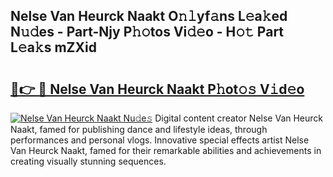 ## Nelse Van Heurck Naakt O𝚗𝚕yf𝚊ns L𝚎a𝚔ed N𝚞𝚍es - Part-Njy P𝚑𝚘tos Vi𝚍𝚎o - H𝚘𝚝 Part L𝚎a𝚔s mZXid

# <h2><a href="http://kf05jv.oniu.top/?m=Nelse+Van+Heurck+Naakt">🔗👉 🔴 Nelse Van Heurck Naakt P𝚑ot𝚘𝚜 V𝚒d𝚎o</a></h2>

[![Nelse Van Heurck Naakt Nu𝚍e𝚜](https://i.imgur.com/0qMVB7G.gif)](http://kf05jv.oniu.top/?m=Nelse+Van+Heurck+Naakt)
Digital content creator Nelse Van Heurck Naakt, famed for publishing dance and lifestyle ideas, through performances and personal vlogs. Innovative special effects artist Nelse Van Heurck Naakt, famed for their remarkable abilities and achievements in creating visually stunning sequences.  
